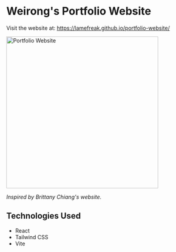 # Weirong's Portfolio Website
Visit the website at: https://lamefreak.github.io/portfolio-website/

<img src="./src/assets/preview.mp4" alt="Portfolio Website" width="400"/>

<i>Inspired by Brittany Chiang's website.</i>

## Technologies Used
- React
- Tailwind CSS
- Vite